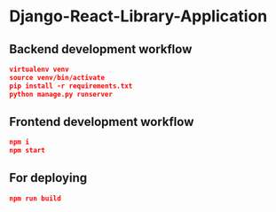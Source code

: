 # Django-React-Library-Application


## Backend development workflow

```json
virtualenv venv
source venv/bin/activate
pip install -r requirements.txt
python manage.py runserver
```

## Frontend development workflow

```json
npm i
npm start
```

## For deploying

```json
npm run build
```

